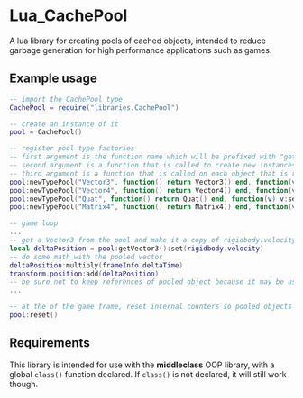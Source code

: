 # Lua_CachePool
A lua library for creating pools of cached objects, intended to reduce garbage generation for high performance applications such as games.

## Example usage
```lua
-- import the CachePool type
CachePool = require("libraries.CachePool")

-- create an instance of it
pool = CachePool()

-- register pool type factories
-- first argument is the function name which will be prefixed with "get" (eg. pool:getVector3())
-- second argument is a function that is called to create new instances of the object to fill the pool when needed
-- third argument is a function that is called on each object that is returned from the pool:get***(), in this case initializing them to default values
pool:newTypePool("Vector3", function() return Vector3() end, function(v) v:set(Vector3.default) end)
pool:newTypePool("Vector4", function() return Vector4() end, function(v) v:set(Vector4.default) end)
pool:newTypePool("Quat", function() return Quat() end, function(v) v:set(Quat.default) end)
pool:newTypePool("Matrix4", function() return Matrix4() end, function(v) v:set(Matrix4.default) end)

-- game loop
...
-- get a Vector3 from the pool and make it a copy of rigidbody.velocity
local deltaPosition = pool:getVector3():set(rigidbody.velocity)
-- do some math with the pooled vector
deltaPosition:multiply(frameInfo.deltaTime)
transform.position:add(deltaPosition)
-- be sure not to keep references of pooled object because it may be used by some other user next frame
...

-- at the of the game frame, reset internal counters so pooled objects can be reused next frame
pool:reset()
```

## Requirements
This library is intended for use with the **middleclass** OOP library, with a global `class()` function declared. If `class()` is not declared, it will still work though.
